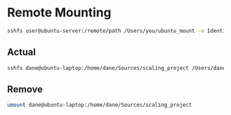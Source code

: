 # Remote Mounting
```sh
sshfs user@ubuntu-server:/remote/path /Users/you/ubuntu_mount -o IdentityFile=~/.ssh/id_rsa
```
## Actual
```sh
sshfs dane@ubuntu-laptop:/home/dane/Sources/scaling_project /Users/danebalia/Sources/scaling_project -o IdentityFile=~/.ssh/id_rsa
```

## Remove
```sh
umount dane@ubuntu-laptop:/home/dane/Sources/scaling_project
```
